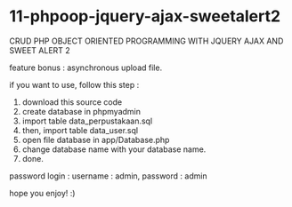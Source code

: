 # 11-phpoop-jquery-ajax-sweetalert2

CRUD PHP OBJECT ORIENTED PROGRAMMING WITH JQUERY AJAX AND SWEET ALERT 2

feature bonus : asynchronous upload file.

if you want to use, follow this step :

1. download this source code
2. create database in phpmyadmin
3. import table data_perpustakaan.sql
4. then, import table data_user.sql
5. open file database in app/Database.php
6. change database name with your database name.
7. done.

password login : username : admin, password : admin


hope you enjoy! :)
